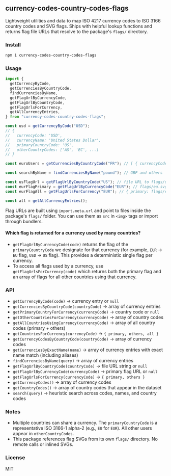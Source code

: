 ## currency-codes-country-codes-flags

Lightweight utilities and data to map ISO 4217 currency codes to ISO 3166 country codes and SVG flags. Ships with helpful lookup functions and returns flag file URLs that resolve to the package's `flags/` directory.

### Install

```bash
npm i currency-codes-country-codes-flags
```

### Usage

```js
import {
  getCurrencyByCode,
  getCurrenciesByCountryCode,
  findCurrenciesByName,
  getFlagUrlByCurrencyCode,
  getFlagUrlByCountryCode,
  getFlagUrlsForCurrency,
  getAllCurrencyEntries,
} from "currency-codes-country-codes-flags";

const usd = getCurrencyByCode("USD");
// {
//   currencyCode: 'USD',
//   currencyName: 'United States Dollar',
//   primaryCountryCode: 'US',
//   otherCountryCodes: ['AS', 'EC', ...]
// }

const euroUsers = getCurrenciesByCountryCode("FR"); // [ { currencyCode: 'EUR', ... } ]

const searchByName = findCurrenciesByName("pound"); // GBP and others

const usFlagUrl = getFlagUrlByCountryCode("US"); // file URL to flags/us.svg
const eurFlagPrimary = getFlagUrlByCurrencyCode("EUR"); // flags/eu.svg
const eurFlagAll = getFlagUrlsForCurrency("EUR"); // { primary: flags/eu.svg, others: [flags/fr.svg, ...] }

const all = getAllCurrencyEntries();
```

Flag URLs are built using `import.meta.url` and point to files inside the package's `flags/` folder. You can use them as `src` in `<img>` tags or import through bundlers.

#### Which flag is returned for a currency used by many countries?

- `getFlagUrlByCurrencyCode(code)` returns the flag of the `primaryCountryCode` we designate for that currency (for example, `EUR` → `EU` flag, `USD` → `US` flag). This provides a deterministic single flag per currency.
- To access all flags used by a currency, use `getFlagUrlsForCurrency(code)` which returns both the primary flag and an array of flags for all other countries using that currency.

### API

- `getCurrencyByCode(code)` → currency entry or `null`
- `getCurrenciesByCountryCode(countryCode)` → array of currency entries
- `getPrimaryCountryForCurrency(currencyCode)` → country code or `null`
- `getOtherCountriesForCurrency(currencyCode)` → array of country codes
- `getAllCountriesUsingCurrency(currencyCode)` → array of all country codes (primary + others)
- `getCountriesForCurrency(currencyCode)` → `{ primary, others, all }`
- `getCurrencyCodesByCountryCode(countryCode)` → array of currency codes
- `getCurrenciesByExactName(name)` → array of currency entries with exact name match (including aliases)
- `findCurrenciesByName(query)` → array of currency entries
- `getFlagUrlByCountryCode(countryCode)` → file URL string or `null`
- `getFlagUrlByCurrencyCode(currencyCode)` → primary flag URL or `null`
- `getFlagUrlsForCurrency(currencyCode)` → `{ primary, others }`
- `getCurrencyCodes()` → array of currency codes
- `getCountryCodes()` → array of country codes that appear in the dataset
- `search(query)` → heuristic search across codes, names, and country codes

### Notes

- Multiple countries can share a currency. The `primaryCountryCode` is a representative ISO 3166-1 alpha-2 (e.g., `EU` for `EUR`). All other users appear in `otherCountryCodes`.
- This package references flag SVGs from its own `flags/` directory. No remote calls or inlined SVGs.

### License

MIT
